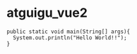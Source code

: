 # atguigu_vue2

```
public static void main(String[] args){
  System.out.println("Hello World!!");
}
```
